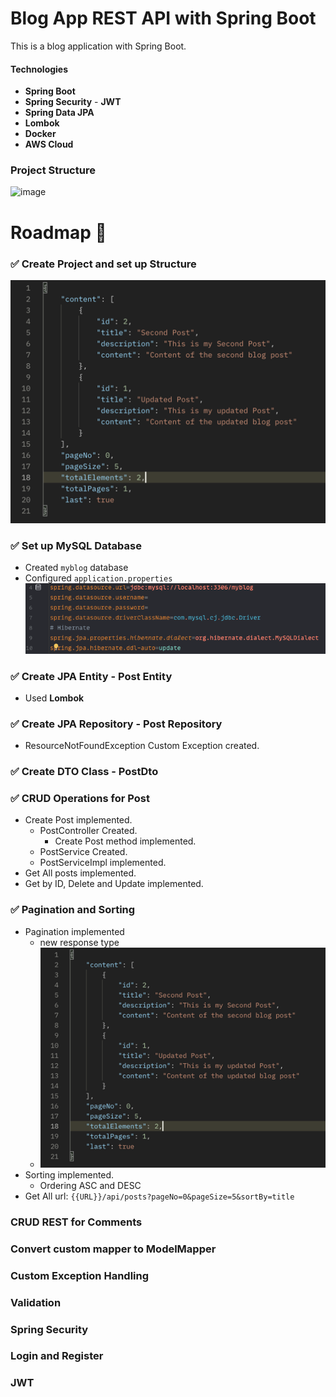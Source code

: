 # Blog App REST API with Spring Boot

This is a blog application with Spring Boot.

#### Technologies

* **Spring Boot**
* **Spring Security** - **JWT**
* **Spring Data JPA**
* **Lombok**
* **Docker**
* **AWS Cloud**

### Project Structure

![image](https://github.com/cagrisayir/blogapp/assets/44059539/93bc4263-4193-4e3c-a0ae-f432709e3681)

# Roadmap 🚏

### ✅ Create Project and set up Structure

![img.png](readme_images/img.png)

### ✅ Set up MySQL Database

* Created `myblog` database
* Configured `application.properties`
  ![img_1.png](readme_images/img_1.png)

### ✅ Create JPA Entity - Post Entity

* Used **Lombok**

### ✅ Create JPA Repository - Post Repository

* ResourceNotFoundException Custom Exception created.

### ✅ Create DTO Class - PostDto

### ✅ CRUD Operations for Post

* Create Post implemented.
    * PostController Created.
        * Create Post method implemented.
    * PostService Created.
    * PostServiceImpl implemented.
* Get All posts implemented.
* Get by ID, Delete and Update implemented.

### ✅ Pagination and Sorting

* Pagination implemented
    * new response type
    * ![img.png](readme_images/img.png)
* Sorting implemented.
    * Ordering ASC and DESC
* Get All url: `{{URL}}/api/posts?pageNo=0&pageSize=5&sortBy=title`

### CRUD REST for Comments

### Convert custom mapper to ModelMapper

### Custom Exception Handling

### Validation

### Spring Security

### Login and Register

### JWT